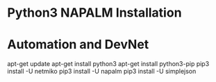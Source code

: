 # Python3 NAPALM Installation
# Automation and DevNet

apt-get update
apt-get install python3
apt-get install python3-pip
pip3 install -U netmiko
pip3 install -U napalm
pip3 install -U simplejson

